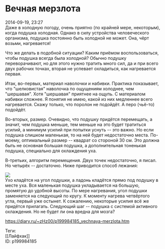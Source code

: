 Вечная мерзлота
================

   
 2014-09-19, 23:27   
  Даже в холодную погоду, очень приятно (по крайней мере, некоторым), когда подушка холодная. Однако в силу устройства человеческого организма, подушка постоянно быть холодной не может. Она, чёрт возьми, нагревается!   
   
 Что же делать в подобной ситуации? Каким приёмом воспользоваться, чтобы подушка всегда была холодной? Обычно подушку переворачивают, но для этого нужно тратить много сил, да и при всего двух рабочих точках, вторая не успевает охладиться, как нагревается первая.   
   
 Итак, во-первых, материал наволочки и набивки. Практика показывает, что "шелковистая" наволочка по ощущениям холоднее, чем "шершавая". Хотя "шершавая" приятнее на ощупь. С материалом набивки сложнее. Я понятия не имею, какой из них медленнее всего нагревается. Скажу только, что поролон не подойдёт. А перо (чьё-то) подойдёт.   
   
 Во-вторых, размер. Очевидно, что подушку придётся перемещать, а значит, чем подушка меньше, тем меньше на это будет тратиться усилий, а минимум усилий при попытки уснуть -- это важно. Но если подушка слишком маленькая, то на ней будет недостаточно места. По-моему, оптимальный размер -- квадрат со стороной 30 см. Это должна быть не основная большая подушка, а дополнительная тоненькая подушка, специально для охлаждения уха.   
   
 В-третьих, алгоритм перемещения. Двух точек недостаточно, я писал. Но четырёх -- достаточно. Ниже приводится способ лежания:   
   
  ![](http://s013.radikal.ru/i322/1409/8a/ba1f44efd582.png)    
 Ухо кладётся на угол подушки, а ладонь кладётся прямо под подушку в месте уха. Вся маленькая подушка укладывается на большую, промятую до удобной высоты. По мере нагревания, угол подушки заменяется на следующий по кругу. К моменту нагрева четвёртого угла, первый уже остынет. К сожалению, некоторые усилия всё же придётся прилагать. Следующий шаг -- подушка с системой активного охлаждения. Но не будет ли она вредна для мозга?   
    
 <https://diary.ru/~zHz00/p199984185_vechnaya-merzlota.htm>   
   
 Теги:   
 [[Лайфхак]]   
 ID: p199984185